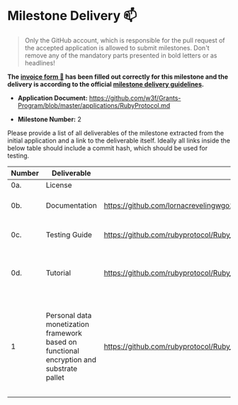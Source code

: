 # Milestone Delivery :mailbox:

> Only the GitHub account, which is responsible for the pull request of the accepted application is allowed to submit milestones. Don't remove any of the mandatory parts presented in bold letters or as headlines!

**The [invoice form :pencil:](https://forms.gle/LSRr7PCjBpEbKGh89) has been filled out correctly for this milestone and the delivery is according to the official [milestone delivery guidelines](https://github.com/w3f/General-Grants-Program/blob/master/grants/milestone-deliverables-guidelines.md).**  

* **Application Document:** https://github.com/w3f/Grants-Program/blob/master/applications/RubyProtocol.md

* **Milestone Number:** 2

Please provide a list of all deliverables of the milestone extracted from the initial application and a link to the deliverable itself. Ideally all links inside the below table should include a commit hash, which should be used for testing.



| **Number** | **Deliverable**                          | Link                                                         | Notes                                                        |
| ---------- | ---------------------------------------- | ------------------------------------------------------------ | ------------------------------------------------------------ |
| 0a.        | License                                  |                                                          | Apache License 2.0                                           |
| 0b.        | Documentation                            |  https://github.com/lornacrevelingwgo23/zeropool_substrate_fork/blob/main/README.md |  This tutorial illustrates how to set up and run a zeropool node.         |
| 0c.        | Testing Guide                            |  https://github.com/rubyprotocol/Ruby_milestone2/blob/main/README.md |  Please follow the instruction in the link to perform the test.          |
| 0d.        | Tutorial                            |  https://github.com/rubyprotocol/Ruby_milestone2/blob/main/tutorial.md |  This article explains the functionality of the proposed client and UI delivered in this milestone.          |
| 1        | Personal data monetization framework based on functional encryption and substrate pallet | https://github.com/rubyprotocol/Ruby_milestone2 | This work is based on the existing work on private ml (https://github.com/Ruby-Protocol/private_ml) and it provides the client and the necessary UI to enable the users to interact with the algorithms and substrate modules.|
